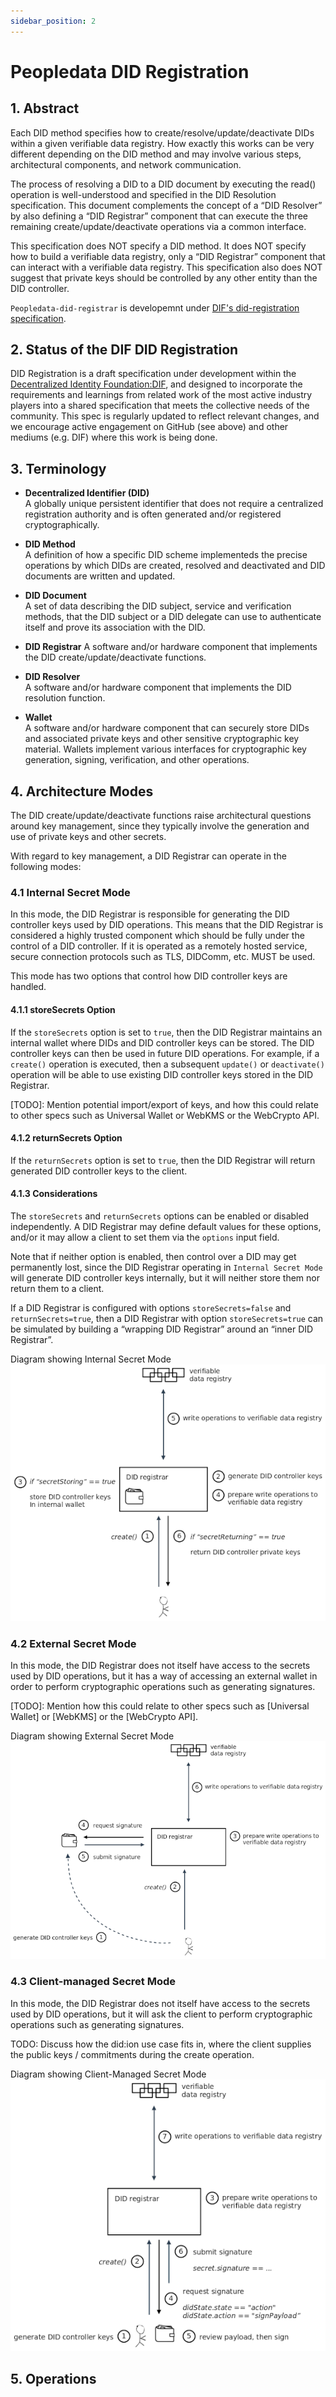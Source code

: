 ```yaml
---
sidebar_position: 2
---
```


# Peopledata DID Registration

## 1. Abstract

Each DID method specifies how to create/resolve/update/deactivate DIDs within a given verifiable data registry. How exactly this works can be very different depending on the DID method and may involve various steps, architectural components, and network communication. 

The process of resolving a DID to a DID document by executing the read() operation is well-understood and specified in the DID Resolution specification. This document complements the concept of a “DID Resolver” by also defining a “DID Registrar” component that can execute the three remaining create/update/deactivate operations via a common interface.

This specification does NOT specify a DID method. It does NOT specify how to build a verifiable data registry, only a “DID Registrar” component that can interact with a verifiable data registry. This specification also does NOT suggest that private keys should be controlled by any other entity than the DID controller.

`Peopledata-did-registrar` is developemnt under [DIF's did-registration specification](https://identity.foundation/did-registration/).

## 2. Status of the DIF DID Registration

DID Registration is a draft specification under development within the [Decentralized Identity Foundation:DIF](https://identity.foundation/), and designed to incorporate the requirements and learnings from related work of the most active industry players into a shared specification that meets the collective needs of the community. This spec is regularly updated to reflect relevant changes, and we encourage active engagement on GitHub (see above) and other mediums (e.g. DIF) where this work is being done.

## 3. Terminology

- **Decentralized Identifier (DID)**	
A globally unique persistent identifier that does not require a centralized registration authority and is often generated and/or registered cryptographically.

- **DID Method**	
A definition of how a specific DID scheme implementeds the precise operations by which DIDs are created, resolved and deactivated and DID documents are written and updated.

- **DID Document**	
A set of data describing the DID subject, service and verification methods, that the DID subject or a DID delegate can use to authenticate itself and prove its association with the DID.

- **DID Registrar**	
A software and/or hardware component that implements the DID create/update/deactivate functions.

- **DID Resolver**	
A software and/or hardware component that implements the DID resolution function.

- **Wallet**	
A software and/or hardware component that can securely store DIDs and associated private keys and other sensitive cryptographic key material. Wallets implement various interfaces for cryptographic key generation, signing, verification, and other operations.

## 4. Architecture Modes

The DID create/update/deactivate functions raise architectural questions around key management, since they typically involve the generation and use of private keys and other secrets.

With regard to key management, a DID Registrar can operate in the following modes:

### 4.1 Internal Secret Mode
In this mode, the DID Registrar is responsible for generating the DID controller keys used by DID operations. This means that the DID Registrar is considered a highly trusted component which should be fully under the control of a DID controller. If it is operated as a remotely hosted service, secure connection protocols such as TLS, DIDComm, etc. MUST be used.

This mode has two options that control how DID controller keys are handled.

#### 4.1.1 storeSecrets Option
If the `storeSecrets` option is set to `true`, then the DID Registrar maintains an internal wallet where DIDs and DID controller keys can be stored. The DID controller keys can then be used in future DID operations. For example, if a `create()` operation is executed, then a subsequent `update()` or `deactivate()` operation will be able to use existing DID controller keys stored in the DID Registrar.

[TODO]: Mention potential import/export of keys, and how this could relate to other specs such as Universal Wallet or WebKMS or the WebCrypto API.

#### 4.1.2 returnSecrets Option

If the `returnSecrets` option is set to `true`, then the DID Registrar will return generated DID controller keys to the client.

#### 4.1.3 Considerations

The `storeSecrets` and `returnSecrets` options can be enabled or disabled independently. A DID Registrar may define default values for these options, and/or it may allow a client to set them via the `options` input field.

Note that if neither option is enabled, then control over a DID may get permanently lost, since the DID Registrar operating in `Internal Secret Mode` will generate DID controller keys internally, but it will neither store them nor return them to a client.

If a DID Registrar is configured with options `storeSecrets=false` and `returnSecrets=true`, then a DID Registrar with option `storeSecrets=true` can be simulated by building a “wrapping DID Registrar” around an “inner DID Registrar”.

Diagram showing Internal Secret Mode
![](./img/diagram-mode-internal-secret.png)

### 4.2 External Secret Mode

In this mode, the DID Registrar does not itself have access to the secrets used by DID operations, but it has a way of accessing an external wallet in order to perform cryptographic operations such as generating signatures.

[TODO]: Mention how this could relate to other specs such as [Universal Wallet] or [WebKMS] or the [WebCrypto API].

Diagram showing External Secret Mode
![](./img/diagram-mode-external-secret.png)


### 4.3 Client-managed Secret Mode

In this mode, the DID Registrar does not itself have access to the secrets used by DID operations, but it will ask the client to perform cryptographic operations such as generating signatures.

TODO: Discuss how the did:ion use case fits in, where the client supplies the public keys / commitments during the create operation.

Diagram showing Client-Managed Secret Mode
![](./img/diagram-mode-client-managed-secret.png)

## 5. Operations

